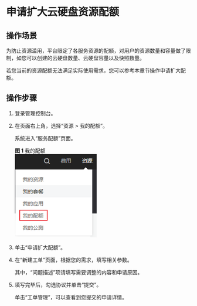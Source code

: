 # 申请扩大云硬盘资源配额<a name="ZH-CN_TOPIC_0153324538"></a>

## 操作场景<a name="section5700729111616"></a>

为防止资源滥用，平台限定了各服务资源的配额，对用户的资源数量和容量做了限制，如您可以创建的云硬盘数量、云硬盘容量以及快照数量。

若您当前的资源配额无法满足实际使用需求，您可以参考本章节操作申请扩大配额。

## 操作步骤<a name="section1220211182316"></a>

1.  登录管理控制台。
2.  在页面右上角，选择“资源 \> 我的配额”。

    系统进入“服务配额”页面。

    **图 1**  我的配额<a name="zh-cn_topic_0040259342_fig795613181378"></a>  
    ![](figures/我的配额.png "我的配额")

3.  单击“申请扩大配额”。
4.  在“新建工单”页面，根据您的需求，填写相关参数。

    其中，“问题描述”项请填写需要调整的内容和申请原因。

5.  填写完毕后，勾选协议并单击“提交”。

    单击“工单管理”，可以查看到您提交的申请详情。


